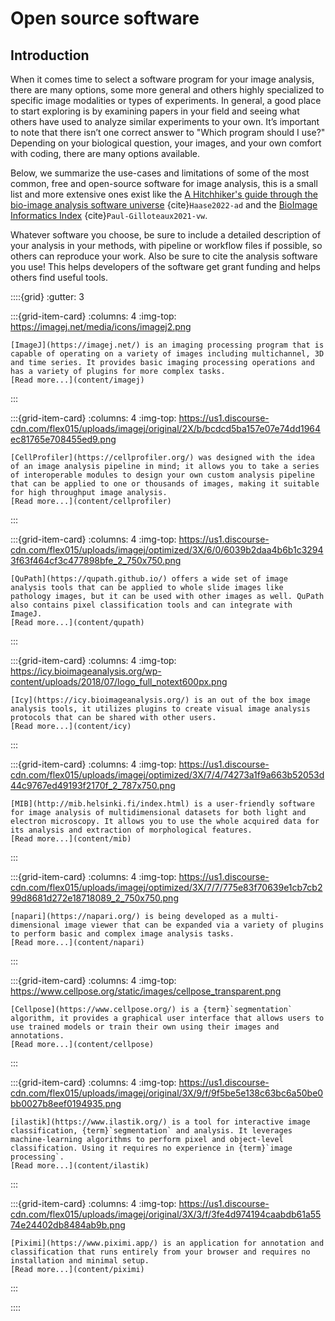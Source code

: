 # Open source software

## Introduction

When it comes time to select a software program for your image analysis, there are many options, some more general and others highly specialized to specific image modalities or types of experiments. In general, a good place to start exploring is by examining papers in your field and seeing what others have used to analyze similar experiments to your own. It’s important to note that there isn’t one correct answer to "Which program should I use?" Depending on your biological question, your images, and your own comfort with coding, there are many options available. 

Below, we summarize the use-cases and limitations of some of the most common, free and open-source software for image analysis, this is a small list and more extensive ones exist like the [A Hitchhiker's guide through the bio-image analysis software universe](https://febs.onlinelibrary.wiley.com/doi/full/10.1002/1873-3468.14451) {cite}`Haase2022-ad` and the [BioImage Informatics Index](https://biii.eu) {cite}`Paul-Gilloteaux2021-vw`. 

Whatever software you choose, be sure to include a detailed description of your analysis in your methods, with pipeline or workflow files if possible, so others can reproduce your work. Also be sure to cite the analysis software you use! This helps developers of the software get grant funding and helps others find useful tools.  



::::{grid}
:gutter: 3

:::{grid-item-card}
:columns: 4
:img-top: https://imagej.net/media/icons/imagej2.png
```{dropdown} ImageJ
[ImageJ](https://imagej.net/) is an imaging processing program that is capable of operating on a variety of images including multichannel, 3D and time series. It provides basic imaging processing operations and has a variety of plugins for more complex tasks.
[Read more...](content/imagej)
```
:::

:::{grid-item-card}
:columns: 4
:img-top: https://us1.discourse-cdn.com/flex015/uploads/imagej/original/2X/b/bcdcd5ba157e07e74dd1964ec81765e708455ed9.png
```{dropdown} CellProfiler
[CellProfiler](https://cellprofiler.org/) was designed with the idea of an image analysis pipeline in mind; it allows you to take a series of interoperable modules to design your own custom analysis pipeline that can be applied to one or thousands of images, making it suitable for high throughput image analysis.
[Read more...](content/cellprofiler)
```
:::

:::{grid-item-card}
:columns: 4
:img-top: https://us1.discourse-cdn.com/flex015/uploads/imagej/optimized/3X/6/0/6039b2daa4b6b1c32943f63f464cf3c477898bfe_2_750x750.png
```{dropdown} QuPath
[QuPath](https://qupath.github.io/) offers a wide set of image analysis tools that can be applied to whole slide images like pathology images, but it can be used with other images as well. QuPath also contains pixel classification tools and can integrate with ImageJ.
[Read more...](content/qupath)
```
:::

:::{grid-item-card}
:columns: 4
:img-top: https://icy.bioimageanalysis.org/wp-content/uploads/2018/07/logo_full_notext600px.png
```{dropdown} Icy
[Icy](https://icy.bioimageanalysis.org/) is an out of the box image analysis tools, it utilizes plugins to create visual image analysis protocols that can be shared with other users.
[Read more...](content/icy)
```
:::

:::{grid-item-card}
:columns: 4
:img-top: https://us1.discourse-cdn.com/flex015/uploads/imagej/optimized/3X/7/4/74273a1f9a663b52053d44c9767ed49193f2170f_2_787x750.png
```{dropdown} MIB
[MIB](http://mib.helsinki.fi/index.html) is a user-friendly software for image analysis of multidimensional datasets for both light and electron microscopy. It allows you to use the whole acquired data for its analysis and extraction of morphological features.
[Read more...](content/mib)
```
:::

:::{grid-item-card}
:columns: 4
:img-top: https://us1.discourse-cdn.com/flex015/uploads/imagej/optimized/3X/7/7/775e83f70639e1cb7cb299d8681d272e18718089_2_750x750.png
```{dropdown} napari
[napari](https://napari.org/) is being developed as a multi-dimensional image viewer that can be expanded via a variety of plugins to perform basic and complex image analysis tasks.
[Read more...](content/napari)
```
:::

:::{grid-item-card}
:columns: 4
:img-top: https://www.cellpose.org/static/images/cellpose_transparent.png
```{dropdown} Cellpose
[Cellpose](https://www.cellpose.org/) is a {term}`segmentation` algorithm, it provides a graphical user interface that allows users to use trained models or train their own using their images and annotations.
[Read more...](content/cellpose)
```
:::

:::{grid-item-card}
:columns: 4
:img-top: https://us1.discourse-cdn.com/flex015/uploads/imagej/original/3X/9/f/9f5be5e138c63bc6a50be0bb0027b8eef0194935.png
```{dropdown} ilastik
[ilastik](https://www.ilastik.org/) is a tool for interactive image classification, {term}`segmentation` and analysis. It leverages machine-learning algorithms to perform pixel and object-level classification. Using it requires no experience in {term}`image processing`.
[Read more...](content/ilastik)
```
:::

:::{grid-item-card}
:columns: 4
:img-top: https://us1.discourse-cdn.com/flex015/uploads/imagej/original/3X/3/f/3fe4d974194caabdb61a5574e24402db8484ab9b.png
```{dropdown} Piximi
[Piximi](https://www.piximi.app/) is an application for annotation and classification that runs entirely from your browser and requires no installation and minimal setup. 
[Read more...](content/piximi)
```
:::

::::
